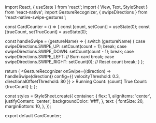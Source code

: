 import React, { useState } from 'react';
import { View, Text, StyleSheet } from 'react-native';
import GestureRecognizer, { swipeDirections } from 'react-native-swipe-gestures';

const CardCounter = () => {
  const [count, setCount] = useState(0);
  const [trueCount, setTrueCount] = useState(0);

  const handleSwipe = (gestureName) => {
    switch (gestureName) {
      case swipeDirections.SWIPE_UP:
        setCount(count + 1);
        break;
      case swipeDirections.SWIPE_DOWN:
        setCount(count - 1);
        break;
      case swipeDirections.SWIPE_LEFT:
        // Burn card
        break;
      case swipeDirections.SWIPE_RIGHT:
        setCount(0); // Reset count
        break;
    }
  };

  return (
    <GestureRecognizer
      onSwipe={(direction) => handleSwipe(direction)}
      config={{ velocityThreshold: 0.3, directionalOffsetThreshold: 80 }}
    >
      <View style={styles.container}>
        <Text style={styles.text}>Running Count: {count}</Text>
        <Text style={styles.text}>True Count: {trueCount}</Text>
      </View>
    </GestureRecognizer>
  );
};

const styles = StyleSheet.create({
  container: {
    flex: 1,
    alignItems: 'center',
    justifyContent: 'center',
    backgroundColor: '#fff',
  },
  text: {
    fontSize: 20,
    marginBottom: 10,
  },
});

export default CardCounter;
